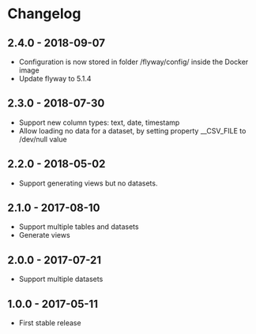 
# Changelog

## 2.4.0 - 2018-09-07

* Configuration is now stored in folder /flyway/config/ inside the Docker image
* Update flyway to 5.1.4

## 2.3.0 - 2018-07-30

* Support new column types: text, date, timestamp
* Allow loading no data for a dataset, by setting property \_\_CSV_FILE to /dev/null value

## 2.2.0 - 2018-05-02

* Support generating views but no datasets.

## 2.1.0 - 2017-08-10

* Support multiple tables and datasets
* Generate views

## 2.0.0 - 2017-07-21

* Support multiple datasets

## 1.0.0 - 2017-05-11

* First stable release
